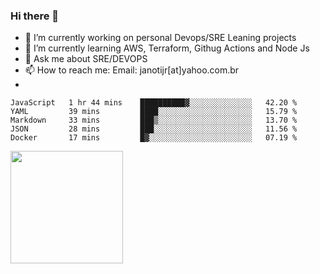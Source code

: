 ### Hi there 👋


- 🔭 I’m currently working on personal Devops/SRE Leaning projects
- 🌱 I’m currently learning AWS, Terraform, Githug Actions and Node Js
- 💬 Ask me about SRE/DEVOPS
- 📫 How to reach me: Email: janotijr[at]yahoo.com.br
- 
<!--START_SECTION:waka-->
```text
JavaScript   1 hr 44 mins    ██████████▓░░░░░░░░░░░░░░   42.20 % 
YAML         39 mins         ████░░░░░░░░░░░░░░░░░░░░░   15.79 % 
Markdown     33 mins         ███▒░░░░░░░░░░░░░░░░░░░░░   13.70 % 
JSON         28 mins         ███░░░░░░░░░░░░░░░░░░░░░░   11.56 % 
Docker       17 mins         █▓░░░░░░░░░░░░░░░░░░░░░░░   07.19 % 
```
<!--END_SECTION:waka-->

<img height="180em" src="https://github-readme-stats.vercel.app/api?username=janoti&show_icons=true&hide_border=true&&count_private=true&include_all_commits=true" />
